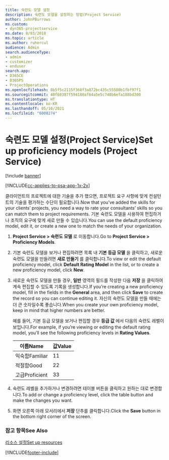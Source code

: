 ```yaml
---
title: 숙련도 모델 설정
description: 숙련도 모델을 설정하는 방법(Project Service)
author: JohnPBurrows
ms.custom:
- dyn365-projectservice
ms.date: 8/03/2018
ms.topic: article
ms.author: ruhercul
audience: Admin
search.audienceType:
- admin
- customizer
- enduser
search.app:
- D365CE
- D365PS
- ProjectOperations
ms.openlocfilehash: 8b5f5c2115f368f3a872bc435c55580b1fbf97f1
ms.sourcegitcommit: 40f68387f594180af64a5e5c748b6efa188bd300
ms.translationtype: HT
ms.contentlocale: ko-KR
ms.lasthandoff: 05/10/2021
ms.locfileid: "6008274"
---
```

# <a name="set-up-proficiency-models-project-service"></a><span data-ttu-id="24e9a-103">숙련도 모델 설정(Project Service)</span><span class="sxs-lookup"><span data-stu-id="24e9a-103">Set up proficiency models (Project Service)</span></span>

[!include [banner](../includes/psa-now-project-operations.md)]

[!INCLUDE[cc-applies-to-psa-app-1x-2x](../includes/cc-applies-to-psa-app-1x-2x.md)]

<span data-ttu-id="24e9a-104">클라이언트의 프로젝트에 대한 기술을 추가 했으면, 프로젝트 요구 사항에 맞게 컨설턴트의 기술을 평가하는 수단이 필요합니다.</span><span class="sxs-lookup"><span data-stu-id="24e9a-104">Now that you’ve added the skills for your clients’ projects, you need a way to rate your consultants’ skills so you can match them to project requirements.</span></span> <span data-ttu-id="24e9a-105">기본 숙련도 모델을 사용하여 편집하거나 조직의 요구에 맞게 새로 만들 수 있습니다.</span><span class="sxs-lookup"><span data-stu-id="24e9a-105">You can use the default proficiency model, edit it, or create a new one to match the needs of your organization.</span></span>  
  
1.  <span data-ttu-id="24e9a-106">**Project Service > 숙련도 모델** 로 이동합니다.</span><span class="sxs-lookup"><span data-stu-id="24e9a-106">Go to **Project Service > Proficiency Models**.</span></span>  
  
2.  <span data-ttu-id="24e9a-107">기본 숙련도 모델을 보거나 편집하려면 목록 내 **기본 등급 모델** 을 클릭하고, 새로운 숙련도 모델을 만들려면 **새로 만들기** 를 클릭합니다.</span><span class="sxs-lookup"><span data-stu-id="24e9a-107">To view or edit the default proficiency model, click **Default Rating Model** in the list, or to create a new proficiency model, click **New**.</span></span>  
  
3.  <span data-ttu-id="24e9a-108">새로운 숙련도 모델을 만들 경우, **일반** 영역의 필드를 작성한 다음 **저장** 을 클릭하여 계속 편집할 수 있도록 기록을 생성합니다.</span><span class="sxs-lookup"><span data-stu-id="24e9a-108">If you’re creating a new proficiency model, fill in the fields in the **General** area, and then click **Save** to create the record so you can continue editing it.</span></span> <span data-ttu-id="24e9a-109">자신의 숙련도 모델을 만들 때에는 더 큰 숫자일수록 좋습니다.</span><span class="sxs-lookup"><span data-stu-id="24e9a-109">When you create your own proficiency model, keep in mind that higher numbers are better.</span></span>  
  
     <span data-ttu-id="24e9a-110">예를 들어, 기본 등급 모델을 보거나 편집할 경우 **등급 값** 에서 다음의 숙련도 레벨이 보입니다.</span><span class="sxs-lookup"><span data-stu-id="24e9a-110">For example, if you’re viewing or editing the default rating model, you’ll see the following proficiency levels in **Rating Values**.</span></span>  
  
    |<span data-ttu-id="24e9a-111">이름</span><span class="sxs-lookup"><span data-stu-id="24e9a-111">Name</span></span>|<span data-ttu-id="24e9a-112">값</span><span class="sxs-lookup"><span data-stu-id="24e9a-112">Value</span></span>|  
    |----------|-----------|  
    |<span data-ttu-id="24e9a-113">익숙함</span><span class="sxs-lookup"><span data-stu-id="24e9a-113">Familiar</span></span>|<span data-ttu-id="24e9a-114">1</span><span class="sxs-lookup"><span data-stu-id="24e9a-114">1</span></span>|  
    |<span data-ttu-id="24e9a-115">적절함</span><span class="sxs-lookup"><span data-stu-id="24e9a-115">Good</span></span>|<span data-ttu-id="24e9a-116">2</span><span class="sxs-lookup"><span data-stu-id="24e9a-116">2</span></span>|  
    |<span data-ttu-id="24e9a-117">고급</span><span class="sxs-lookup"><span data-stu-id="24e9a-117">Proficient</span></span>|<span data-ttu-id="24e9a-118">3</span><span class="sxs-lookup"><span data-stu-id="24e9a-118">3</span></span>|  
  
4.  <span data-ttu-id="24e9a-119">숙련도 레벨을 추가하거나 변경하려면 테이블 버튼을 클릭하고 원하는 대로 변경합니다.</span><span class="sxs-lookup"><span data-stu-id="24e9a-119">To add or change a proficiency level, click the table button and make the changes you want.</span></span>  
  
5.  <span data-ttu-id="24e9a-120">화면 오른쪽 아래 모서리에서 **저장** 단추를 클릭합니다.</span><span class="sxs-lookup"><span data-stu-id="24e9a-120">Click the **Save** button in the bottom right corner of the screen.</span></span>  
  
### <a name="see-also"></a><span data-ttu-id="24e9a-121">참고 항목</span><span class="sxs-lookup"><span data-stu-id="24e9a-121">See Also</span></span>  
 [<span data-ttu-id="24e9a-122">리소스 설정</span><span class="sxs-lookup"><span data-stu-id="24e9a-122">Set up resources</span></span>](../psa/set-up-resources.md)


[!INCLUDE[footer-include](../includes/footer-banner.md)]